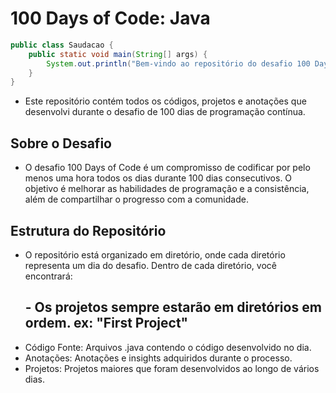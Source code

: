 <h1>100 Days of Code: Java</h1>

```java
public class Saudacao {
    public static void main(String[] args) {
        System.out.println("Bem-vindo ao repositório do desafio 100 Days of Code com Java!");
    }
}
```

- Este repositório contém todos os códigos, projetos e anotações que desenvolvi durante o desafio de 100 dias de programação contínua.

<h2>Sobre o Desafio</h2>

- O desafio 100 Days of Code é um compromisso de codificar por pelo menos uma hora todos os dias durante 100 dias consecutivos. O objetivo é melhorar as habilidades de programação e a consistência, além de compartilhar o progresso com a comunidade.

<h2>Estrutura do Repositório</h2>

- O repositório está organizado em diretório, onde cada diretório representa um dia do desafio. Dentro de cada diretório, você encontrará:

  <h2>- Os projetos sempre estarão em diretórios em ordem. ex: "First Project"</h2>

<ul>
<li>Código Fonte: Arquivos .java contendo o código desenvolvido no dia.</li>
<li>Anotações: Anotações e insights adquiridos durante o processo.</li>
<li>Projetos: Projetos maiores que foram desenvolvidos ao longo de vários dias.</li>
</ul>

